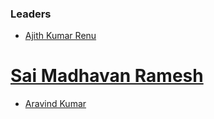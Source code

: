 ### Leaders
* [Ajith Kumar Renu](mailto:ajithkumar.renu@owasp.org)
# [Sai Madhavan Ramesh](mailto:saimadhavan.ramesh@owasp.org)
* [Aravind Kumar](mailto:aravind.kumar@owasp.org)
